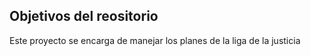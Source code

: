 ## Objetivos del reositorio 

Este proyecto se encarga de manejar los planes de la liga de la justicia



